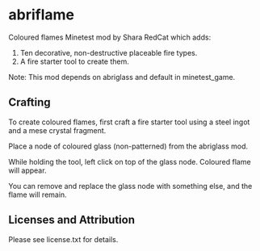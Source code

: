 abriflame
=========

Coloured flames Minetest mod by Shara RedCat which adds:

1. Ten decorative, non-destructive placeable fire types.
2. A fire starter tool to create them.

Note: This mod depends on abriglass and default in minetest_game.


Crafting
---------

To create coloured flames, first craft a fire starter tool using a steel ingot and a mese crystal fragment.

Place a node of coloured glass (non-patterned) from the abriglass mod.

While holding the tool, left click on top of the glass node. Coloured flame will appear. 

You can remove and replace the glass node with something else, and the flame will remain.



Licenses and Attribution 
-----------------------

Please see license.txt for details.